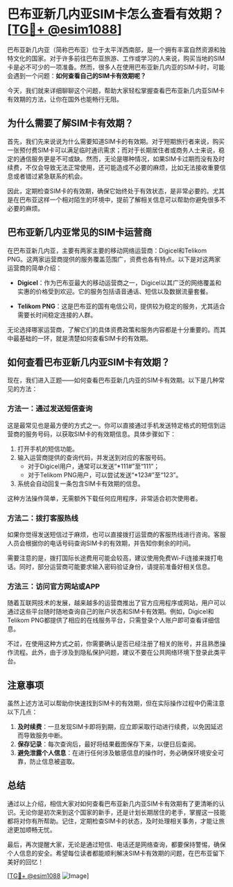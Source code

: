 # 巴布亚新几内亚SIM卡怎么查看有效期？[[TG💪+ @esim1088](https://t.me/s/esim1088)]

巴布亚新几内亚（简称巴布亚）位于太平洋西南部，是一个拥有丰富自然资源和独特文化的国家。对于许多前往巴布亚旅游、工作或学习的人来说，购买当地的SIM卡是必不可少的一项准备。然而，很多人在使用巴布亚新几内亚的SIM卡时，可能会遇到一个问题：**如何查看自己的SIM卡有效期呢？**

今天，我们就来详细聊聊这个问题，帮助大家轻松掌握查看巴布亚新几内亚SIM卡有效期的方法，让你在国外也能畅行无阻。

## 为什么需要了解SIM卡有效期？

首先，我们先来说说为什么需要知道SIM卡的有效期。对于短期旅行者来说，购买一张预付费SIM卡可以满足临时通讯需求；而对于长期居住者或商务人士来说，稳定的通信服务更是不可或缺。然而，无论是哪种情况，如果SIM卡过期而没有及时续费，不仅会导致无法正常使用，还可能造成不必要的麻烦，比如无法接收重要信息或者错过紧急联系的机会。

因此，定期检查SIM卡的有效期，确保它始终处于有效状态，是非常必要的。尤其是在巴布亚这样一个相对陌生的环境中，提前了解相关信息可以帮助你避免很多不必要的麻烦。

## 巴布亚新几内亚常见的SIM卡运营商

在巴布亚新几内亚，主要有两家主要的移动网络运营商：Digicel和Telikom PNG。这两家运营商提供的服务覆盖范围广，资费也各有特点。以下是对这两家运营商的简单介绍：

- **Digicel**：作为巴布亚最大的移动运营商之一，Digicel以其广泛的网络覆盖和实惠的价格受到欢迎。它的服务包括语音通话、短信以及数据流量套餐。
  
- **Telikom PNG**：这是巴布亚的国有电信公司，提供较为稳定的服务，尤其适合需要长时间稳定连接的人群。

无论选择哪家运营商，了解它们的具体资费政策和服务内容都是十分重要的。而其中最基础的一环，就是清楚如何查看SIM卡的有效期。

## 如何查看巴布亚新几内亚SIM卡有效期？

现在，我们进入正题——如何查看巴布亚新几内亚的SIM卡有效期。以下是几种常见的方法：

### 方法一：通过发送短信查询

这是最常见也是最方便的方式之一。你可以直接通过手机发送特定格式的短信到运营商的服务号码，以获取SIM卡的有效期信息。具体步骤如下：

1. 打开手机的短信功能。
2. 输入运营商提供的查询代码，并发送到对应的客服号码。
   - 对于Digicel用户，通常可以发送“*111#”至“111”；
   - 对于Telikom PNG用户，可以尝试发送“*123#”至“123”。
3. 系统会自动回复一条包含SIM卡有效期的信息。

这种方法操作简单，无需额外下载任何应用程序，非常适合初次使用者。

### 方法二：拨打客服热线

如果你觉得发送短信过于麻烦，也可以直接拨打运营商的客服热线进行咨询。客服人员会根据你的电话号码查询SIM卡的有效期，并告知你剩余的时间。

需要注意的是，拨打国际长途费用可能会较高，建议使用免费Wi-Fi连接来拨打电话。同时，部分运营商可能要求输入密码验证身份，请提前准备好相关信息。

### 方法三：访问官方网站或APP

随着互联网技术的发展，越来越多的运营商推出了官方应用程序或网站，用户可以通过这些平台随时随地查询自己的账户状态和SIM卡有效期。例如，Digicel和Telikom PNG都提供了相应的在线服务平台，只需登录个人账户即可查看详细信息。

不过，在使用这种方式之前，你需要确认是否已经注册了相关的账号，并且熟悉操作流程。此外，由于涉及到隐私保护问题，建议不要在公共网络环境下登录此类平台。

## 注意事项

虽然上述方法可以帮助你快速找到SIM卡的有效期，但在实际操作过程中仍需注意以下几点：

1. **及时续费**：一旦发现SIM卡即将到期，应立即采取行动进行续费，以免因延迟而导致服务中断。
2. **保存记录**：每次查询后，最好将结果截图保存下来，以便日后查阅。
3. **避免泄露个人信息**：在进行任何涉及敏感信息的操作时，务必确保环境安全可靠，防止信息被盗取。

## 总结

通过以上介绍，相信大家对如何查看巴布亚新几内亚SIM卡有效期有了更清晰的认识。无论你是初次来到这个国家的新手，还是计划长期居住的老手，掌握这一技能都将对你有所帮助。记住，定期检查SIM卡的状态，及时处理相关事务，才能让旅途更加顺畅无忧。

最后，再次提醒大家，无论是通过短信、电话还是网络查询，都要保持警惕，确保个人信息的安全。希望每位读者都能顺利解决SIM卡有效期的问题，在巴布亚留下美好的回忆！

[[TG💪+ @esim1088](https://t.me/s/esim1088) ![Image](https://i.postimg.cc/4NQfJmqS/Snipaste-2025-05-13-00-14-12.png)]